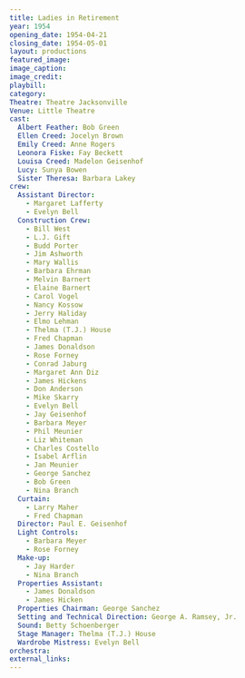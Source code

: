 ```yaml
---
title: Ladies in Retirement
year: 1954
opening_date: 1954-04-21
closing_date: 1954-05-01
layout: productions
featured_image: 
image_caption:
image_credit:
playbill: 
category: 
Theatre: Theatre Jacksonville
Venue: Little Theatre
cast:
  Albert Feather: Bob Green
  Ellen Creed: Jocelyn Brown
  Emily Creed: Anne Rogers
  Leonora Fiske: Fay Beckett
  Louisa Creed: Madelon Geisenhof
  Lucy: Sunya Bowen
  Sister Theresa: Barbara Lakey
crew:
  Assistant Director:
    - Margaret Lafferty
    - Evelyn Bell
  Construction Crew:
    - Bill West
    - L.J. Gift
    - Budd Porter
    - Jim Ashworth
    - Mary Wallis
    - Barbara Ehrman
    - Melvin Barnert
    - Elaine Barnert
    - Carol Vogel
    - Nancy Kossow
    - Jerry Haliday
    - Elmo Lehman
    - Thelma (T.J.) House
    - Fred Chapman
    - James Donaldson
    - Rose Forney
    - Conrad Jaburg
    - Margaret Ann Diz
    - James Hickens
    - Don Anderson
    - Mike Skarry
    - Evelyn Bell
    - Jay Geisenhof
    - Barbara Meyer
    - Phil Meunier
    - Liz Whiteman
    - Charles Costello
    - Isabel Arflin
    - Jan Meunier
    - George Sanchez
    - Bob Green
    - Nina Branch
  Curtain:
    - Larry Maher
    - Fred Chapman
  Director: Paul E. Geisenhof
  Light Controls:
    - Barbara Meyer
    - Rose Forney
  Make-up:
    - Jay Harder
    - Nina Branch
  Properties Assistant:
    - James Donaldson
    - James Hicken
  Properties Chairman: George Sanchez
  Setting and Technical Direction: George A. Ramsey, Jr.
  Sound: Betty Schoenberger
  Stage Manager: Thelma (T.J.) House
  Wardrobe Mistress: Evelyn Bell
orchestra:
external_links:
---
```


